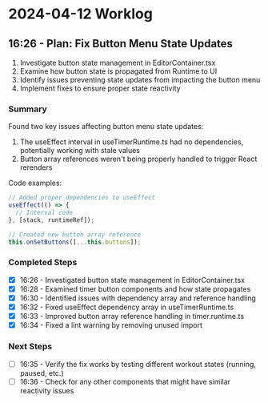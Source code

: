 # 2024-04-12 Worklog

## 16:26 - Plan: Fix Button Menu State Updates

1. Investigate button state management in EditorContainer.tsx
2. Examine how button state is propagated from Runtime to UI
3. Identify issues preventing state updates from impacting the button menu
4. Implement fixes to ensure proper state reactivity

### Summary

Found two key issues affecting button menu state updates:
1. The useEffect interval in useTimerRuntime.ts had no dependencies, potentially working with stale values
2. Button array references weren't being properly handled to trigger React rerenders

Code examples:
```typescript
// Added proper dependencies to useEffect
useEffect(() => {
  // Interval code
}, [stack, runtimeRef]);

// Created new button array reference
this.onSetButtons([...this.buttons]);
```

### Completed Steps

* [x] 16:26 - Investigated button state management in EditorContainer.tsx
* [x] 16:28 - Examined timer button components and how state propagates
* [x] 16:30 - Identified issues with dependency array and reference handling
* [x] 16:32 - Fixed useEffect dependency array in useTimerRuntime.ts
* [x] 16:33 - Improved button array reference handling in timer.runtime.ts
* [x] 16:34 - Fixed a lint warning by removing unused import

### Next Steps

* [ ] 16:35 - Verify the fix works by testing different workout states (running, paused, etc.)
* [ ] 16:36 - Check for any other components that might have similar reactivity issues
